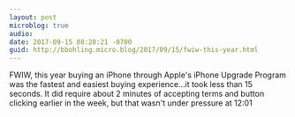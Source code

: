 ```yaml
---
layout: post
microblog: true
audio: 
date: 2017-09-15 08:28:21 -0700
guid: http://bbohling.micro.blog/2017/09/15/fwiw-this-year.html
---
```

FWIW, this year buying an iPhone through Apple's iPhone Upgrade Program was the fastest and easiest buying experience...it took less than 15 seconds. It did require about 2 minutes of accepting terms and button clicking earlier in the week, but that wasn't under pressure at 12:01
